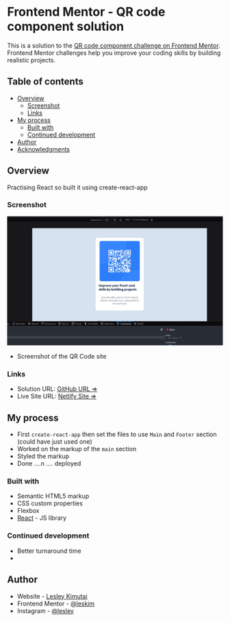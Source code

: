 # Frontend Mentor - QR code component solution

This is a solution to the [QR code component challenge on Frontend Mentor](https://www.frontendmentor.io/challenges/qr-code-component-iux_sIO_H). Frontend Mentor challenges help you improve your coding skills by building realistic projects.

## Table of contents

- [Overview](#overview)
  - [Screenshot](#screenshot)
  - [Links](#links)
- [My process](#my-process)
  - [Built with](#built-with)
  - [Continued development](#continued-development)
- [Author](#author)
- [Acknowledgments](#acknowledgments)

## Overview

Practising React so built it using create-react-app

### Screenshot

![](./src/images/screenshot.jpg)

- Screenshot of the QR Code site

### Links

- Solution URL: [GitHub URL => ](https://github.com/issagoodlifeInc/qr-code.git)
- Live Site URL: [Netlify Site => ](https://qrcode-les.netlify.app/)

## My process

- First `create-react-app` then set the files to use `Main` and `Footer` section (could have just used one)
- Worked on the markup of the `main` section
- Styled the markup
- Done ....n .... deployed

### Built with

- Semantic HTML5 markup
- CSS custom properties
- Flexbox
- [React](https://reactjs.org/) - JS library

### Continued development

- Better turnaround time
-

## Author

- Website - [Lesley Kimutai](https://linktr.ee/les_kim)
- Frontend Mentor - [@leskim](https://www.frontendmentor.io/profile/Leskim)
- Instagram - [@lesley](https://www.instagram.com/lesleykimutai/)
